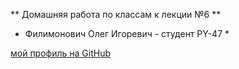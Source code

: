 ** Домашняя работа по классам к лекции №6 **

* Филимонович Олег Игоревич - студент PY-47 *

[мой профиль на GitHub](https://github.com/Oleg051191)
